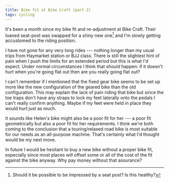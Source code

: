 ```yaml
---
title: Bike fit at Bike Craft (part 2)
tags: cycling
---
```


It's been a month since my bike fit and re-adjustment at Bike Craft. Their loaned seat-post was swapped for a shiny new one[^1] and I'm slowly getting accustomed to the riding position.

[^1]: Should it be possible to be impressed by a seat post? Is this healthy?

I have not gone for any very long rides --- nothing longer than my usual trips from Haymarket station or BJJ class. There is still the slightest hint of pain when I push the limits for an extended period but this is what I'd expect. Under normal circumstances I think that *should* happen: if it doesn't hurt when you're going flat out then are you really going flat out?

I can't remember if I mentioned that the fixed gear bike seems to be set up more like the new configuration of the geared bike than the old configuration. This may explain the lack of pain riding that bike but since the toe traps don't have any straps to lock my feet laterally onto the pedals I can't really confirm anything. Maybe if my feet were held in place they would hurt just as much.

It sounds like Helen's bike might also be a poor fit for her --- a poor fit geometrically but also a poor fit for her requirements. I think we're both coming to the conclusion that a touring/relaxed road bike is most suitable for our needs as an all-purpose machine. That's certainly what I'd thought would be my next move.

In future I would be hesitant to buy a new bike without a proper bike fit, especially since most places will offset some or all of the cost of the fit against the bike anyway. Why pay money without that assurance?

